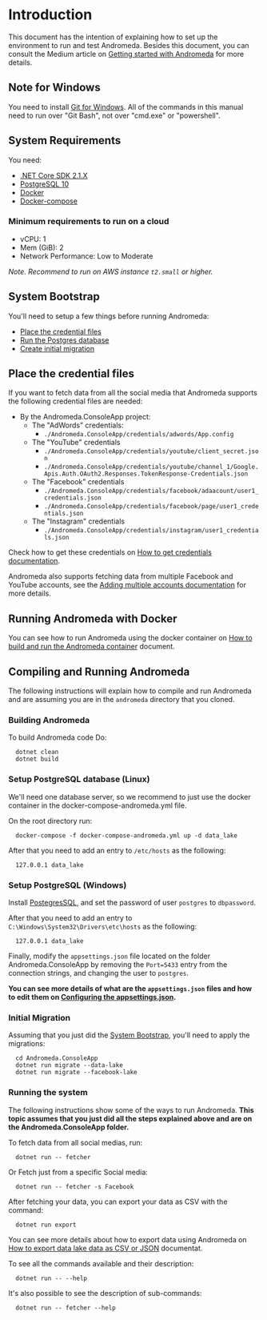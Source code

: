 # Introduction

This document has the intention of explaining how to set up the environment to
run and test Andromeda. Besides this document, you can consult the Medium article
on [Getting started with
Andromeda](https://medium.com/@insightsjellyfish/andromeda-storing-your-social-media-data-in-one-place-b91a6ab3d022)
for more details.

## Note for Windows

  You need to install [Git for Windows](https://git-scm.com/download/win). All of the commands in this
  manual need to run over "Git Bash", not over "cmd.exe" or "powershell".

## System Requirements

You need:
  - [.NET Core SDK 2.1.X](https://dotnet.microsoft.com/download/dotnet-core/2.1)
  - [PostgreSQL 10](https://www.postgresql.org/)
  - [Docker](#Running-Andromeda-with-Docker)
  - [Docker-compose](#Running-Andromeda-with-Docker)

### Minimum requirements to run on a cloud
  - vCPU: 1
  - Mem (GiB): 2
  - Network Performance: Low to Moderate

*Note. Recommend to run on AWS instance `t2.small` or higher.*

## System Bootstrap

You'll need to setup a few things before running Andromeda:

  - [Place the credential files](#Place-the-credential-files)
  - [Run the Postgres database](#Setup-PostgreSQL-database-(Linux))
  - [Create initial migration](#Initial-Migration)

## Place the credential files

If you want to fetch data from all the social media that Andromeda supports the
following credential files are needed:

  - By the Andromeda.ConsoleApp project:
    - The "AdWords" credentials:
      - ```./Andromeda.ConsoleApp/credentials/adwords/App.config```
    - The "YouTube" credentials
      - ```./Andromeda.ConsoleApp/credentials/youtube/client_secret.json```
      - ```./Andromeda.ConsoleApp/credentials/youtube/channel_1/Google.Apis.Auth.OAuth2.Responses.TokenResponse-Credentials.json```
    - The "Facebook" credentials
      - ```./Andromeda.ConsoleApp/credentials/facebook/adaacount/user1_credentials.json```
      - ```./Andromeda.ConsoleApp/credentials/facebook/page/user1_credentials.json```
    - The "Instagram" credentials
      - ```./Andromeda.ConsoleApp/credentials/instagram/user1_credentials.json```

Check how to get these credentials on [How to get credentials
documentation](./how_to_get_credentials.md).

Andromeda also supports fetching data from multiple Facebook and YouTube
accounts, see the [Adding multiple accounts
documentation](./adding_multiple_accounts.md) for more details.

## Running Andromeda with Docker

You can see how to run Andromeda using the docker container on [How to build and
run the Andromeda container](./docker_container) document.

## Compiling and Running Andromeda

The following instructions will explain how to compile and run Andromeda and
are assuming you are in the ```andromeda``` directory that you cloned.

### Building Andromeda

To build Andromeda code
Do:
```shell
  dotnet clean
  dotnet build
```

### Setup PostgreSQL database (Linux)

  We'll need one database server, so we recommend to just use the
  docker container in the docker-compose-andromeda.yml file.

  On the root directory run:

  ```shell
    docker-compose -f docker-compose-andromeda.yml up -d data_lake
  ```

  After that you need to add an entry to ```/etc/hosts``` as the
  following:

  ```shell
    127.0.0.1 data_lake
  ```

### Setup PostgreSQL (Windows)

  Install [PostegresSQL](https://www.postgresql.org/download/windows/), and set the password of user ```postgres``` to ```dbpassword```.

  After that you need to add an entry to
  ```C:\Windows\System32\Drivers\etc\hosts``` as the following:
  ```
    127.0.0.1 data_lake
  ```

Finally, modify the ```appsettings.json``` file located on the folder
Andromeda.ConsoleApp by removing the ```Port=5433``` entry from the connection strings, and changing the user to ```postgres```.

**You can see more details of what are the ```appsettings.json``` files and how to
edit them on [Configuring the appsettings.json](./docker_container.md#configuring-the-appsettingsjson).**

### Initial Migration

  Assuming that you just did the [System Bootstrap](#system-bootstrap),
  you'll need to apply the migrations:

  ```shell
    cd Andromeda.ConsoleApp
    dotnet run migrate --data-lake
    dotnet run migrate --facebook-lake
  ```

### Running the system

  The following instructions show some of the ways to run Andromeda.
  **This topic assumes that you just did all the steps explained above and are on the Andromeda.ConsoleApp folder.**

  To fetch data from all social medias, run:

  ```shell
    dotnet run -- fetcher
  ```

  Or Fetch just from a specific Social media:

  ```shell
    dotnet run -- fetcher -s Facebook
  ```

  After fetching your data, you can export your data as CSV with the command:

  ```shell
    dotnet run export
  ```

You can see more details about how to export data using Andromeda on [How to
export data lake data as CSV or JSON](./export_csv_json.md) documentat.

  To see all the commands available and their description:

  ```shell
    dotnet run -- --help
  ```

  It's also possible to see the description of sub-commands:

  ```shell
    dotnet run -- fetcher --help
  ```

